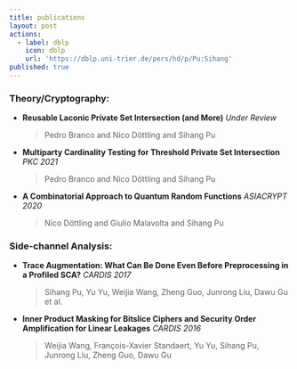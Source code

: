 ```yaml
---
title: publications
layout: post
actions:
  - label: dblp
    icon: dblp
    url: 'https://dblp.uni-trier.de/pers/hd/p/Pu:Sihang'
published: true
---
```

### Theory/Cryptography:

- **Reusable Laconic Private Set Intersection (and More)** *Under Review*
  > Pedro Branco and Nico Döttling and Sihang Pu

- **Multiparty Cardinality Testing for Threshold Private Set Intersection** *PKC 2021*
  > Pedro Branco and Nico Döttling and Sihang Pu

- **A Combinatorial Approach to Quantum Random Functions** *ASIACRYPT 2020*
  > Nico Döttling and Giulio Malavolta and Sihang Pu

### Side-channel Analysis:

- **Trace Augmentation: What Can Be Done Even Before Preprocessing in a Profiled SCA?** *CARDIS 2017*
  > Sihang Pu, Yu Yu, Weijia Wang, Zheng Guo, Junrong Liu, Dawu Gu et al.
- **Inner Product Masking for Bitslice Ciphers and Security Order Amplification for Linear Leakages** *CARDIS 2016*
  > Weijia Wang, François-Xavier Standaert, Yu Yu, Sihang Pu, Junrong Liu, Zheng Guo, Dawu Gu
